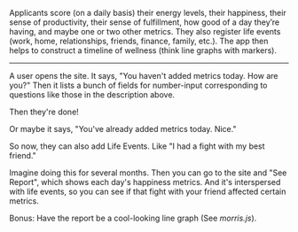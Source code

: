 Applicants score (on a daily basis) their energy levels, their happiness, their sense of productivity, their sense of fulfillment, how good of a day they’re having, and maybe one or two other metrics. They also register life events (work, home, relationships, friends, finance, family, etc.). The app then helps to construct a timeline of wellness (think line graphs with markers).

---

A user opens the site. It says, "You haven't added metrics today. How are you?" Then it lists a bunch of fields for number-input corresponding to questions like those in the description above.

Then they're done!

Or maybe it says, "You've already added metrics today. Nice."

So now, they can also add Life Events. Like "I had a fight with my best friend."

Imagine doing this for several months. Then you can go to the site and "See Report", which shows each day's happiness metrics. And it's interspersed with life events, so you can see if that fight with your friend affected certain metrics.

Bonus: Have the report be a cool-looking line graph (See *morris.js*).
